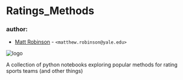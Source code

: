 # Ratings_Methods
### author: ###

* [Matt Robinson](https://github.com/mc-robinson) - `<matthew.robinson@yale.edu>`

![logo](http://sports.sites.yale.edu/sites/default/files/styles/adaptive/public/banner.png?itok=7QjZB_6d)

A collection of python notebooks exploring popular methods for rating sports teams (and other things)

